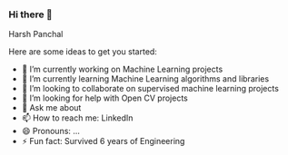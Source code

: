 ### Hi there 👋
Harsh Panchal
<!--
**harshpanchal874/harshpanchal874** is a ✨ _special_ ✨ repository because its `README.md` (this file) appears on your GitHub profile.

Here are some ideas to get you started:

- 🔭 I’m currently working on Machine Learning projects
- 🌱 I’m currently learning ...
- 👯 I’m looking to collaborate on ...
- 🤔 I’m looking for help with ...
- 💬 Ask me about ...
- 📫 How to reach me: ...
- 😄 Pronouns: ...
- ⚡ Fun fact: ...
-->
Here are some ideas to get you started:

- 🔭 I’m currently working on Machine Learning projects
- 🌱 I’m currently learning Machine Learning algorithms and libraries
- 👯 I’m looking to collaborate on supervised machine learning projects
- 🤔 I’m looking for help with Open CV projects
- 💬 Ask me about 
- 📫 How to reach me: LinkedIn
- 😄 Pronouns: ...
- ⚡ Fun fact: Survived 6 years of Engineering 
